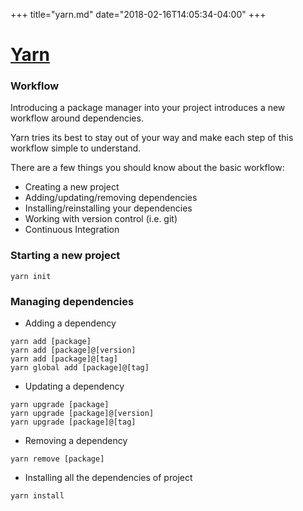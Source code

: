 +++
title="yarn.md"
date="2018-02-16T14:05:34-04:00"
+++
# [Yarn](https://yarnpkg.com/en/docs/usage)

### Workflow

Introducing a package manager into your project introduces a new workflow around dependencies.

Yarn tries its best to stay out of your way and make each step of this workflow simple to understand.

There are a few things you should know about the basic workflow:

* Creating a new project
* Adding/updating/removing dependencies
* Installing/reinstalling your dependencies
* Working with version control (i.e. git)
* Continuous Integration


### Starting a new project

```
yarn init
```

### Managing dependencies

+ Adding a dependency

```
yarn add [package]
yarn add [package]@[version]
yarn add [package]@[tag]
yarn global add [package]@[tag]
```

+ Updating a dependency

```
yarn upgrade [package]
yarn upgrade [package]@[version]
yarn upgrade [package]@[tag]
```

+ Removing a dependency

```
yarn remove [package]
```

+ Installing all the dependencies of project

```
yarn install
```
